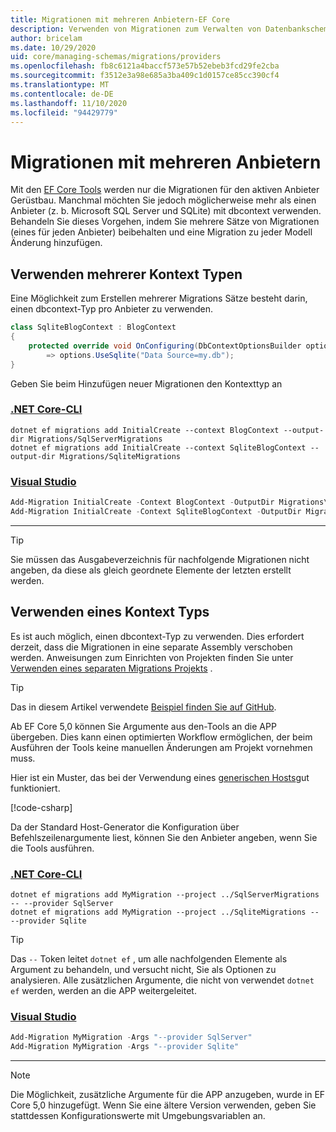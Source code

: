 ```yaml
---
title: Migrationen mit mehreren Anbietern-EF Core
description: Verwenden von Migrationen zum Verwalten von Datenbankschemas beim Festlegen mehrerer Datenbankanbieter mit Entity Framework Core
author: bricelam
ms.date: 10/29/2020
uid: core/managing-schemas/migrations/providers
ms.openlocfilehash: fb8c6121a4baccf573e57b52ebeb3fcd29fe2cba
ms.sourcegitcommit: f3512e3a98e685a3ba409c1d0157ce85cc390cf4
ms.translationtype: MT
ms.contentlocale: de-DE
ms.lasthandoff: 11/10/2020
ms.locfileid: "94429779"
---
```

# <a name="migrations-with-multiple-providers"></a>Migrationen mit mehreren Anbietern

Mit den [EF Core Tools](xref:core/cli/index) werden nur die Migrationen für den aktiven Anbieter Gerüstbau. Manchmal möchten Sie jedoch möglicherweise mehr als einen Anbieter (z. b. Microsoft SQL Server und SQLite) mit dbcontext verwenden. Behandeln Sie dieses Vorgehen, indem Sie mehrere Sätze von Migrationen (eines für jeden Anbieter) beibehalten und eine Migration zu jeder Modell Änderung hinzufügen.

## <a name="using-multiple-context-types"></a>Verwenden mehrerer Kontext Typen

Eine Möglichkeit zum Erstellen mehrerer Migrations Sätze besteht darin, einen dbcontext-Typ pro Anbieter zu verwenden.

```csharp
class SqliteBlogContext : BlogContext
{
    protected override void OnConfiguring(DbContextOptionsBuilder options)
        => options.UseSqlite("Data Source=my.db");
}
```

Geben Sie beim Hinzufügen neuer Migrationen den Kontexttyp an

### <a name="net-core-cli"></a>[.NET Core-CLI](#tab/dotnet-core-cli)

```dotnetcli
dotnet ef migrations add InitialCreate --context BlogContext --output-dir Migrations/SqlServerMigrations
dotnet ef migrations add InitialCreate --context SqliteBlogContext --output-dir Migrations/SqliteMigrations
```

### <a name="visual-studio"></a>[Visual Studio](#tab/vs)

```powershell
Add-Migration InitialCreate -Context BlogContext -OutputDir Migrations\SqlServerMigrations
Add-Migration InitialCreate -Context SqliteBlogContext -OutputDir Migrations\SqliteMigrations
```

***

> [!TIP]
> Sie müssen das Ausgabeverzeichnis für nachfolgende Migrationen nicht angeben, da diese als gleich geordnete Elemente der letzten erstellt werden.

## <a name="using-one-context-type"></a>Verwenden eines Kontext Typs

Es ist auch möglich, einen dbcontext-Typ zu verwenden. Dies erfordert derzeit, dass die Migrationen in eine separate Assembly verschoben werden. Anweisungen zum Einrichten von Projekten finden Sie unter [Verwenden eines separaten Migrations Projekts](xref:core/managing-schemas/migrations/projects) .

> [!TIP]
> Das in diesem Artikel verwendete [Beispiel finden Sie auf GitHub](https://github.com/dotnet/EntityFramework.Docs/tree/master/samples/core/Schemas/TwoProjectMigrations).

Ab EF Core 5,0 können Sie Argumente aus den-Tools an die APP übergeben. Dies kann einen optimierten Workflow ermöglichen, der beim Ausführen der Tools keine manuellen Änderungen am Projekt vornehmen muss.

Hier ist ein Muster, das bei der Verwendung eines [generischen Hosts](/dotnet/core/extensions/generic-host)gut funktioniert.

[!code-csharp[](../../../../samples/core/Schemas/TwoProjectMigrations/WorkerService1/Program.cs#snippet_CreateHostBuilder)]

Da der Standard Host-Generator die Konfiguration über Befehlszeilenargumente liest, können Sie den Anbieter angeben, wenn Sie die Tools ausführen.

### <a name="net-core-cli"></a>[.NET Core-CLI](#tab/dotnet-core-cli)

```dotnetcli
dotnet ef migrations add MyMigration --project ../SqlServerMigrations -- --provider SqlServer
dotnet ef migrations add MyMigration --project ../SqliteMigrations -- --provider Sqlite
```

> [!TIP]
> Das `--` Token leitet `dotnet ef` , um alle nachfolgenden Elemente als Argument zu behandeln, und versucht nicht, Sie als Optionen zu analysieren. Alle zusätzlichen Argumente, die nicht von verwendet `dotnet ef` werden, werden an die APP weitergeleitet.

### <a name="visual-studio"></a>[Visual Studio](#tab/vs)

```powershell
Add-Migration MyMigration -Args "--provider SqlServer"
Add-Migration MyMigration -Args "--provider Sqlite"
```

***

> [!NOTE]
> Die Möglichkeit, zusätzliche Argumente für die APP anzugeben, wurde in EF Core 5,0 hinzugefügt. Wenn Sie eine ältere Version verwenden, geben Sie stattdessen Konfigurationswerte mit Umgebungsvariablen an.
